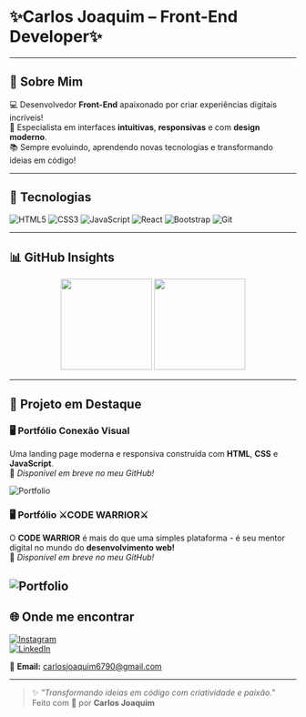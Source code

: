 # ✨Carlos Joaquim – Front-End Developer✨

---

## 👋 Sobre Mim

💻 Desenvolvedor **Front-End** apaixonado por criar experiências digitais incríveis!  
🎯 Especialista em interfaces **intuitivas**, **responsivas** e com **design moderno**.  
📚 Sempre evoluindo, aprendendo novas tecnologias e transformando ideias em código!

---

## 🚀 Tecnologias

![HTML5](https://img.shields.io/badge/HTML5-E34F26?style=for-the-badge&logo=html5&logoColor=white)
![CSS3](https://img.shields.io/badge/CSS3-1572B6?style=for-the-badge&logo=css3&logoColor=white)
![JavaScript](https://img.shields.io/badge/JavaScript-F7DF1E?style=for-the-badge&logo=javascript&logoColor=black)
![React](https://img.shields.io/badge/React-61DAFB?style=for-the-badge&logo=react&logoColor=black)
![Bootstrap](https://img.shields.io/badge/Bootstrap-7952B3?style=for-the-badge&logo=bootstrap&logoColor=white)
![Git](https://img.shields.io/badge/Git-F05032?style=for-the-badge&logo=git&logoColor=white)

---

## 📊 GitHub Insights

<div align="center">
  <img src="https://github-readme-stats.vercel.app/api?username=CarlosJoaquim&show_icons=true&theme=radical&count_private=true" height="160"/>
  <img src="https://github-readme-stats.vercel.app/api/top-langs/?username=CarlosJoaquim&layout=compact&theme=radical" height="160"/>
</div>

---

## 💼 Projeto em Destaque

### 🖥️ Portfólio **Conexão Visual**
Uma landing page moderna e responsiva construída com **HTML**, **CSS** e **JavaScript**.  
🔗 *Disponível em breve no meu GitHub!*

![Portfolio](https://github.com/sushantgb/sushantgb/raw/main/portfolio.png)


### 🖥️ Portfólio **⚔️CODE WARRIOR⚔️**
O **CODE WARRIOR** é mais do que uma simples plataforma - é seu mentor digital no mundo do **desenvolvimento web!**  
🔗 *Disponível em breve no meu GitHub!*

![Portfolio](https://carlosjoaquim.github.io/CODE-WARRIOR/)
---

## 🌐 Onde me encontrar

[![Instagram](https://img.shields.io/badge/@carlinhos.joaquim-E4405F?style=for-the-badge&logo=instagram&logoColor=white)](https://www.instagram.com/carlinhos.joaquim)  
[![LinkedIn](https://img.shields.io/badge/LinkedIn-0077B5?style=for-the-badge&logo=linkedin&logoColor=white)](https://ao.linkedin.com/in/carlos-joaquim-104284328)

📧 **Email:** [carlosjoaquim6790@gmail.com](mailto:carlosjoaquim6790@gmail.com)

---

> ✨ *"Transformando ideias em código com criatividade e paixão."*  
> Feito com 💙 por **Carlos Joaquim**
